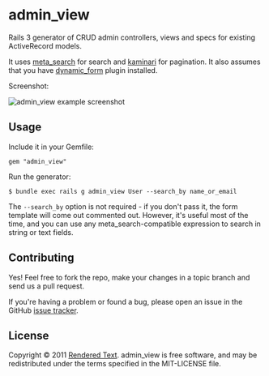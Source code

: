 # admin_view

Rails 3 generator of CRUD admin controllers, views and specs for existing ActiveRecord models.

It uses [meta_search](https://github.com/ernie/meta_search) for search and [kaminari](https://github.com/amatsuda/kaminari) for pagination. It also assumes that you have [dynamic_form](https://github.com/joelmoss/dynamic_form) plugin installed.

Screenshot:

![admin_view example screenshot](http://renderedtext.com/images/blog/admin_view.png)

## Usage

Include it in your Gemfile:

	gem "admin_view"

Run the generator:

	$ bundle exec rails g admin_view User --search_by name_or_email

The `--search_by` option is not required - if you don't pass it, the form template will come out commented out. However, it's useful most of the time, and you can use any meta_search-compatible expression to search in string or text fields.

## Contributing

Yes! Feel free to fork the repo, make your changes in a topic branch and send us a pull request.

If you're having a problem or found a bug, please open an issue in the GitHub [issue tracker](https://github.com/renderedtext/admin_view/issues).

## License

Copyright © 2011 [Rendered Text](http://renderedtext.com). admin_view is free software, and may be redistributed under the terms specified in the MIT-LICENSE file.
